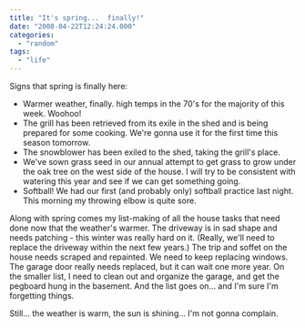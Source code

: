 ```yaml
---
title: "It's spring...  finally!"
date: "2008-04-22T12:24:24.000"
categories: 
  - "random"
tags: 
  - "life"
---
```


Signs that spring is finally here:

- Warmer weather, finally. high temps in the 70's for the majority of this week. Woohoo!
- The grill has been retrieved from its exile in the shed and is being prepared for some cooking. We're gonna use it for the first time this season tomorrow.
- The snowblower has been exiled to the shed, taking the grill's place.
- We've sown grass seed in our annual attempt to get grass to grow under the oak tree on the west side of the house. I will try to be consistent with watering this year and see if we can get something going.
- Softball! We had our first (and probably only) softball practice last night. This morning my throwing elbow is quite sore.

Along with spring comes my list-making of all the house tasks that need done now that the weather's warmer. The driveway is in sad shape and needs patching - this winter was really hard on it. (Really, we'll need to replace the driveway within the next few years.) The trip and soffet on the house needs scraped and repainted. We need to keep replacing windows. The garage door really needs replaced, but it can wait one more year. On the smaller list, I need to clean out and organize the garage, and get the pegboard hung in the basement. And the list goes on... and I'm sure I'm forgetting things.

Still... the weather is warm, the sun is shining... I'm not gonna complain.
